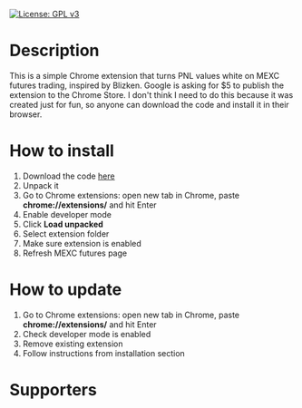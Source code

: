 [![License: GPL v3](https://img.shields.io/badge/License-GPLv3-blue.svg)](https://www.gnu.org/licenses/gpl-3.0)

# Description
This is a simple Chrome extension that turns PNL values white on MEXC futures trading, inspired by Blizken.
Google is asking for $5 to publish the extension to the Chrome Store. I don't think I need to do this because it was created just for fun, so anyone can download the code and install it in their browser.

# How to install
1. Download the code [here](https://github.com/paalomnikdev/blizken-mode-for-mexc/releases)
2. Unpack it
3. Go to Chrome extensions: open new tab in Chrome, paste **chrome://extensions/** and hit Enter
4. Enable developer mode
5. Click **Load unpacked**
6. Select extension folder
7. Make sure extension is enabled
8. Refresh MEXC futures page

# How to update
1. Go to Chrome extensions: open new tab in Chrome, paste **chrome://extensions/** and hit Enter
2. Check developer mode is enabled
3. Remove existing extension
4. Follow instructions from installation section

# Supporters
